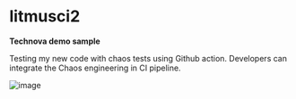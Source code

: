 # litmusci2
**Technova demo sample**

Testing my new code with chaos tests using Github action. Developers can integrate the Chaos engineering in CI pipeline.

![image](https://user-images.githubusercontent.com/37321647/144089258-34a90001-e8be-4a89-b370-c1ec202a6bdd.png)

